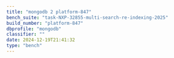 ```yaml
---
title: "mongodb 2 platform-847"
bench_suite: "task-NXP-32855-multi-search-re-indexing-2025"
build_number: "platform-847"
dbprofile: "mongodb"
classifier: ""
date: 2024-12-19T21:41:32
type: "bench"
---
```


